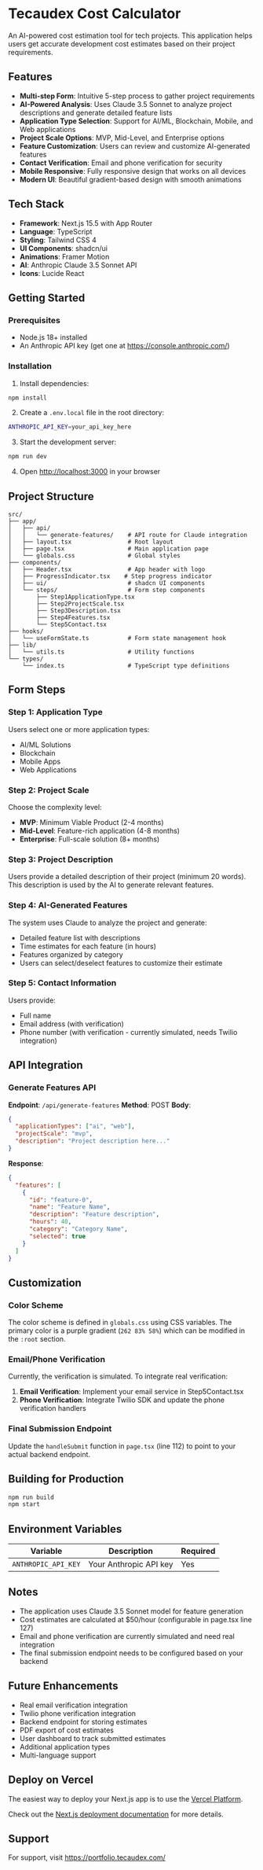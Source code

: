 # Tecaudex Cost Calculator

An AI-powered cost estimation tool for tech projects. This application helps users get accurate development cost estimates based on their project requirements.

## Features

- **Multi-step Form**: Intuitive 5-step process to gather project requirements
- **AI-Powered Analysis**: Uses Claude 3.5 Sonnet to analyze project descriptions and generate detailed feature lists
- **Application Type Selection**: Support for AI/ML, Blockchain, Mobile, and Web applications
- **Project Scale Options**: MVP, Mid-Level, and Enterprise options
- **Feature Customization**: Users can review and customize AI-generated features
- **Contact Verification**: Email and phone verification for security
- **Mobile Responsive**: Fully responsive design that works on all devices
- **Modern UI**: Beautiful gradient-based design with smooth animations

## Tech Stack

- **Framework**: Next.js 15.5 with App Router
- **Language**: TypeScript
- **Styling**: Tailwind CSS 4
- **UI Components**: shadcn/ui
- **Animations**: Framer Motion
- **AI**: Anthropic Claude 3.5 Sonnet API
- **Icons**: Lucide React

## Getting Started

### Prerequisites

- Node.js 18+ installed
- An Anthropic API key (get one at https://console.anthropic.com/)

### Installation

1. Install dependencies:
```bash
npm install
```

2. Create a `.env.local` file in the root directory:
```bash
ANTHROPIC_API_KEY=your_api_key_here
```

3. Start the development server:
```bash
npm run dev
```

4. Open [http://localhost:3000](http://localhost:3000) in your browser

## Project Structure

```
src/
├── app/
│   ├── api/
│   │   └── generate-features/    # API route for Claude integration
│   ├── layout.tsx                # Root layout
│   ├── page.tsx                  # Main application page
│   └── globals.css               # Global styles
├── components/
│   ├── Header.tsx                # App header with logo
│   ├── ProgressIndicator.tsx    # Step progress indicator
│   ├── ui/                       # shadcn UI components
│   └── steps/                    # Form step components
│       ├── Step1ApplicationType.tsx
│       ├── Step2ProjectScale.tsx
│       ├── Step3Description.tsx
│       ├── Step4Features.tsx
│       └── Step5Contact.tsx
├── hooks/
│   └── useFormState.ts           # Form state management hook
├── lib/
│   └── utils.ts                  # Utility functions
└── types/
    └── index.ts                  # TypeScript type definitions
```

## Form Steps

### Step 1: Application Type
Users select one or more application types:
- AI/ML Solutions
- Blockchain
- Mobile Apps
- Web Applications

### Step 2: Project Scale
Choose the complexity level:
- **MVP**: Minimum Viable Product (2-4 months)
- **Mid-Level**: Feature-rich application (4-8 months)
- **Enterprise**: Full-scale solution (8+ months)

### Step 3: Project Description
Users provide a detailed description of their project (minimum 20 words). This description is used by the AI to generate relevant features.

### Step 4: AI-Generated Features
The system uses Claude to analyze the project and generate:
- Detailed feature list with descriptions
- Time estimates for each feature (in hours)
- Features organized by category
- Users can select/deselect features to customize their estimate

### Step 5: Contact Information
Users provide:
- Full name
- Email address (with verification)
- Phone number (with verification - currently simulated, needs Twilio integration)

## API Integration

### Generate Features API
**Endpoint**: `/api/generate-features`
**Method**: POST
**Body**:
```json
{
  "applicationTypes": ["ai", "web"],
  "projectScale": "mvp",
  "description": "Project description here..."
}
```

**Response**:
```json
{
  "features": [
    {
      "id": "feature-0",
      "name": "Feature Name",
      "description": "Feature description",
      "hours": 40,
      "category": "Category Name",
      "selected": true
    }
  ]
}
```

## Customization

### Color Scheme
The color scheme is defined in `globals.css` using CSS variables. The primary color is a purple gradient (`262 83% 58%`) which can be modified in the `:root` section.

### Email/Phone Verification
Currently, the verification is simulated. To integrate real verification:

1. **Email Verification**: Implement your email service in Step5Contact.tsx
2. **Phone Verification**: Integrate Twilio SDK and update the phone verification handlers

### Final Submission Endpoint
Update the `handleSubmit` function in `page.tsx` (line 112) to point to your actual backend endpoint.

## Building for Production

```bash
npm run build
npm start
```

## Environment Variables

| Variable | Description | Required |
|----------|-------------|----------|
| `ANTHROPIC_API_KEY` | Your Anthropic API key | Yes |

## Notes

- The application uses Claude 3.5 Sonnet model for feature generation
- Cost estimates are calculated at $50/hour (configurable in page.tsx line 127)
- Email and phone verification are currently simulated and need real integration
- The final submission endpoint needs to be configured based on your backend

## Future Enhancements

- Real email verification integration
- Twilio phone verification integration
- Backend endpoint for storing estimates
- PDF export of cost estimates
- User dashboard to track submitted estimates
- Additional application types
- Multi-language support

## Deploy on Vercel

The easiest way to deploy your Next.js app is to use the [Vercel Platform](https://vercel.com/new).

Check out the [Next.js deployment documentation](https://nextjs.org/docs/app/building-your-application/deploying) for more details.

## Support

For support, visit https://portfolio.tecaudex.com/
